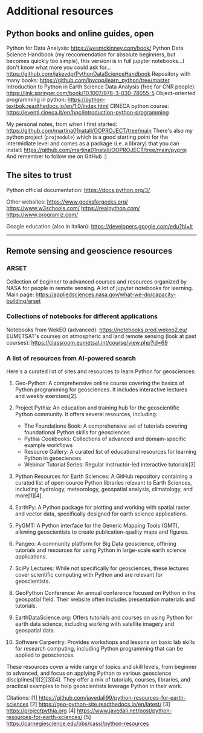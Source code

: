 # Additional resources

## Python books and online guides, open
Python for Data Analysis:
	https://wesmckinney.com/book/
Python Data Science Handbook (my reccomendation for absolute beginners, but becomes quickly too simple), this versioni is in full jupyter notebooks...I don't know what more you could ask for...
	https://github.com/jakevdp/PythonDataScienceHandbook
Repository with many books:
	https://github.com/lpvcpp/learn_python/tree/master
Introduction to Python in Earth Science Data Analysis (free for CNR people):
	https://link.springer.com/book/10.1007/978-3-030-78055-5
Object-oriented programming in python:
	https://python-textbok.readthedocs.io/en/1.0/index.html
CINECA python course:
	https://eventi.cineca.it/en/hpc/introduction-python-programming


My personal notes, from when I first started:
	https://github.com/martina01natali/OOPROJECT/tree/main
There's also my python project (`projmodule`) which is a good starting point for the intermidiate level and comes as a package (i.e. a library) that you can install:
	https://github.com/martina01natali/OOPROJECT/tree/main/pyproj
And remember to follow me on GitHub :)


## The sites to trust
Python official documentation:
	https://docs.python.org/3/

Other websites:
	https://www.geeksforgeeks.org/
	https://www.w3schools.com/
	https://realpython.com/
	https://www.programiz.com/
	
Google education (also in italian):
	https://developers.google.com/edu?hl=it


---

## Remote sensing and geoscience resources

### ARSET
Collection of beginner to advanced courses and resources organized by NASA for people in remote sensing. A lot of jupyter notebooks for learning.
Main page: https://appliedsciences.nasa.gov/what-we-do/capacity-building/arset

### Collections of notebooks for different applications
Notebooks from WekEO (advanced):
	https://notebooks.prod.wekeo2.eu/
EUMETSAT's courses on atmospheric and land remote sensing (look at past courses):
	https://classroom.eumetsat.int/course/view.php?id=69
	
### A list of resources from AI-powered search
Here's a curated list of sites and resources to learn Python for geosciences:

1. Geo-Python: A comprehensive online course covering the basics of Python programming for geosciences. It includes interactive lectures and weekly exercises[2].

2. Project Pythia: An education and training hub for the geoscientific Python community. It offers several resources, including:

   - The Foundations Book: A comprehensive set of tutorials covering foundational Python skills for geosciences
   - Pythia Cookbooks: Collections of advanced and domain-specific example workflows
   - Resource Gallery: A curated list of educational resources for learning Python in geosciences
   - Webinar Tutorial Series: Regular instructor-led interactive tutorials[3]

3. Python Resources for Earth Sciences: A GitHub repository containing a curated list of open-source Python libraries relevant to Earth Sciences, including hydrology, meteorology, geospatial analysis, climatology, and more[1][4].

4. EarthPy: A Python package for plotting and working with spatial raster and vector data, specifically designed for earth science applications.

5. PyGMT: A Python interface for the Generic Mapping Tools (GMT), allowing geoscientists to create publication-quality maps and figures.

6. Pangeo: A community platform for Big Data geoscience, offering tutorials and resources for using Python in large-scale earth science applications.

7. SciPy Lectures: While not specifically for geosciences, these lectures cover scientific computing with Python and are relevant for geoscientists.

8. GeoPython Conference: An annual conference focused on Python in the geospatial field. Their website often includes presentation materials and tutorials.

9. EarthDataScience.org: Offers tutorials and courses on using Python for earth data science, including working with satellite imagery and geospatial data.

10. Software Carpentry: Provides workshops and lessons on basic lab skills for research computing, including Python programming that can be applied to geosciences.

These resources cover a wide range of topics and skill levels, from beginner to advanced, and focus on applying Python to various geoscience disciplines[1][2][3][4]. They offer a mix of tutorials, courses, libraries, and practical examples to help geoscientists leverage Python in their work.

Citations:
[1] https://github.com/javedali99/python-resources-for-earth-sciences
[2] https://geo-python-site.readthedocs.io/en/latest/
[3] https://projectpythia.org
[4] https://www.javedali.net/post/python-resources-for-earth-sciences/
[5] https://carnegiescience.edu/obs/cassi/python-resources


